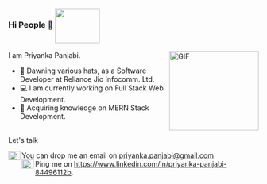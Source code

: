 ### Hi People 👋 <img width="90" height="70" align=center src="https://cdn.dribbble.com/users/1018278/screenshots/3870893/hello_world.gif"></img> 
<!-- ![hippo](https://media3.giphy.com/media/aUovxH8Vf9qDu/giphy.gif) -->
I am Priyanka Panjabi.
 <img align="right" alt="GIF" height=160 width=180 marginTop=1% src="https://www.mutualofamerica.com/Articles2/Money/201811/girl_coder.jpg" />
- 🔭 Dawning various hats, as a Software Developer at Reliance Jio Infocomm. Ltd.
- 💻 I am currently working on Full Stack Web Development.
- 🌱 Acquiring knowledge on MERN Stack Development. 
<br>
Let's talk<br>

<img width="24" height="18" align=left src="https://thumbs.gfycat.com/CompetentElderlyGemsbuck-small.gif"></img> 
You can drop me an email on priyanka.panjabi@gmail.com <br>
<img width="24" height="18" align=left src="https://i.pinimg.com/originals/de/b4/6f/deb46f02a59e3b3a2aa58fac16290d63.gif"></img>Ping me on https://www.linkedin.com/in/priyanka-panjabi-84496112b.
